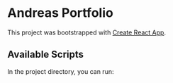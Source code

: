 # Andreas Portfolio

This project was bootstrapped with [Create React App](https://github.com/facebook/create-react-app).

## Available Scripts

In the project directory, you can run:


 























